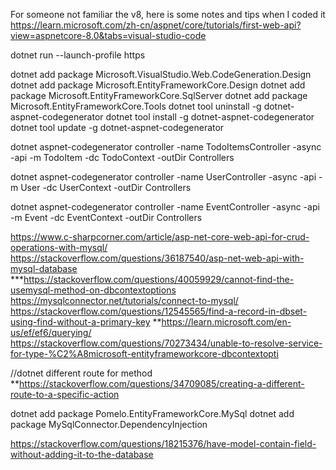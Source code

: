 For someone not familiar the v8, here is some notes and tips when I coded it
https://learn.microsoft.com/zh-cn/aspnet/core/tutorials/first-web-api?view=aspnetcore-8.0&tabs=visual-studio-code

dotnet run --launch-profile https

dotnet add package Microsoft.VisualStudio.Web.CodeGeneration.Design
dotnet add package Microsoft.EntityFrameworkCore.Design
dotnet add package Microsoft.EntityFrameworkCore.SqlServer
dotnet add package Microsoft.EntityFrameworkCore.Tools
dotnet tool uninstall -g dotnet-aspnet-codegenerator
dotnet tool install -g dotnet-aspnet-codegenerator
dotnet tool update -g dotnet-aspnet-codegenerator

dotnet aspnet-codegenerator controller -name TodoItemsController -async -api -m TodoItem -dc TodoContext -outDir Controllers

dotnet aspnet-codegenerator controller -name UserController -async -api -m User -dc UserContext -outDir Controllers

dotnet aspnet-codegenerator controller -name EventController -async -api -m Event -dc EventContext -outDir Controllers

https://www.c-sharpcorner.com/article/asp-net-core-web-api-for-crud-operations-with-mysql/
https://stackoverflow.com/questions/36187540/asp-net-web-api-with-mysql-database
***https://stackoverflow.com/questions/40059929/cannot-find-the-usemysql-method-on-dbcontextoptions
https://mysqlconnector.net/tutorials/connect-to-mysql/
https://stackoverflow.com/questions/12545565/find-a-record-in-dbset-using-find-without-a-primary-key
**https://learn.microsoft.com/en-us/ef/ef6/querying/
https://stackoverflow.com/questions/70273434/unable-to-resolve-service-for-type-%C2%A8microsoft-entityframeworkcore-dbcontextopti


//dotnet different route for method
**https://stackoverflow.com/questions/34709085/creating-a-different-route-to-a-specific-action



dotnet add package Pomelo.EntityFrameworkCore.MySql
dotnet add package MySqlConnector.DependencyInjection

https://stackoverflow.com/questions/18215376/have-model-contain-field-without-adding-it-to-the-database